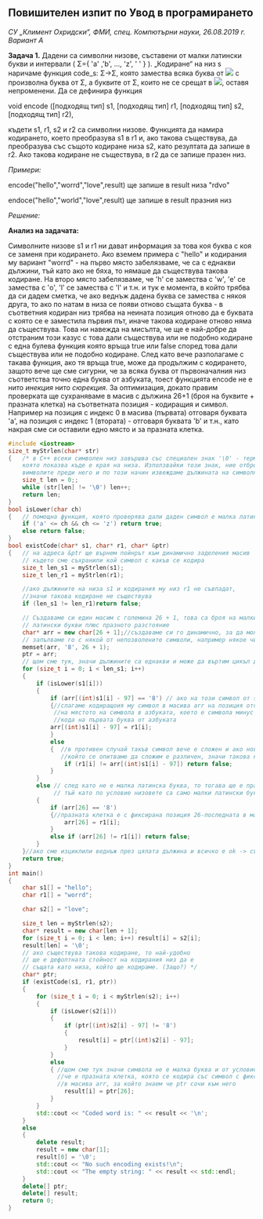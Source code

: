 ## Повишителен изпит по Увод в програмирането
*СУ  „Климент Охридски“, ФМИ, спец. Компютърни науки, 26.08.2019 г. Вариант А*

**Задача 1.** Дадени са символни низове, съставени от малки латински букви и интервали ( Σ={ 'a' ,'b', ..., 'z', ' ' } ). „Кодиране“ на низ 
s наричаме функция code_s:
Σ→Σ, която замества всяка буква от <img src="https://latex.codecogs.com/svg.latex?\Large&space;s"> с произволна буква от Σ, а буквите от 
Σ, които не се срещат в <img src="https://latex.codecogs.com/svg.latex?\Large&space;s">, оставя непроменени. Да се дефинира функция

void encode ([подходящ тип] s1, [подходящ тип] r1, [подходящ тип] s2, [подходящ тип] r2),

къдети s1, r1, s2 и r2 са символни низове. Функцията да намира кодирането, което преобразува s1 в r1 и, ако такова съществува, да преобразува със същото кодиране низа s2, 
като резултата да запише в r2. Ако такова кодиране не съществува, в r2 да се запише празен низ.

*Примери:*

encode("hello","worrd","love",result) ще запише в result низа "rdvo"

endoce("hello","world","love",result) ще запише в result празния низ

*Решение:*

**Анализ на задачата:**

Символните низове s1 и r1 ни дават информация за това коя буква с коя се заменя при кодирането. Ако вземем примера с "hello" и кодирания му вариант "worrd" - на първо място забелязваме, че са с еднакви дължини, тъй като ако не бяха, то нямаше да съществува такова кодиране. На второ място забелязваме, че 'h' се замества с 'w', 'e' се замества с 'o', 'l' се замества с 'l' и т.н. и тук е момента, в който трябва да си дадем сметка, че ако веднъж дадена буква се замества с някоя друга, то ако по натам в низа се появи отново същата буква - в съответния кодиран низ трябва на неината позиция отново да е буквата с която се е заместила първия път, иначе такова кодиране отново няма да съществува. Това ни навежда на мисълта, че ще е най-добре да отстраним този казус с това дали съществува или не подобно кодиране с една булева функция която връща true или false според това дали съществува или не подобно кодиране. След като вече разполагаме с такава функция, ако тя връща true, може да продължим с кодирането, защото вече ще сме сигурни, че за всяка буква от първоначалния низ съответства точно една буква от азбуката, тоест функцията encode не е нито *инекция* нито *сюрекция*. За оптимизация, докато правим проверката ще сухраняваме в масив с дължина 26+1 (броя на буквите + празната клетка) на съответната позиция - кодиращия и символ. Например на позиция с индекс 0 в масива (първата) отговаря буквата 'а', на позиция с индекс 1 (втората) - отговаря буквата 'b' и т.н., като накрая сме си оставили едно място и за празната клетка.

```cpp
#include <iostream>
size_t myStrlen(char* str)
{   /* в C++ всеки символен низ завършва със специален знак '\0' - терминираща нула,
	която показва къде е края на низа. Използвайки този знак, ние отброяваме с цикъл
	вимволите преди него и по този начин извеждаме дължината на символния низ */
	size_t len = 0;;
	while (str[len] != '\0') len++;
	return len;
}
bool isLower(char ch)
{   // помощна функция, която проверява дали даден символ е малка латинска буква 
	if ('a' <= ch && ch <= 'z') return true;
	else return false;
}
bool existCode(char* s1, char* r1, char* &ptr)
{	// на адреса &ptr ще върнем пойнрът към динамично заделения масив 
	// където сме съхранили кой символ с какъв се кодира
	size_t len_s1 = myStrlen(s1);
	size_t len_r1 = myStrlen(r1);

	//ако дължините на низа s1 и кодирания му низ r1 не съвпадат, 
	//значи такова кодиране не съществува 
	if (len_s1 != len_r1)return false;

	// Създаваме си един масим с големина 26 + 1, това са броя на малките 
	// латински букви плюс празното разстояние 
	char* arr = new char[26 + 1];//създаваме си го динамично, за да може да го ползваме после 
	// запълваме го с някой от непозволените символи, например някое число '8' - като символ
	memset(arr, '8', 26 + 1);
	ptr = arr;
	// щом сме тук, значи дължините са еднакви и може да въртим цикъл до която и да е от тях
	for (size_t i = 0; i < len_s1; i++)
	{
		if (isLower(s1[i]))
		{
			if (arr[(int)s1[i] - 97] == '8') // ако на този символ от s1 няма кодиращ символ
			{//слагаме кодиращоия му символ в масива arr на позиция отговаряща 
		     //на мястото на символа в азбуката, което е символа минус 97-ASCII 
			 //кода на първата буква от азбуката
			arr[(int)s1[i] - 97] = r1[i];								  
			}
			else
			{  //в противен случай такъв символ вече е сложен и ако новия,
			   //който се опитваме да сложим е различен, значи такова кодиране не съществува
				if (r1[i] != arr[(int)s1[i] - 97]) return false;
			}
		}
		else // след като не е малка латинска буква, то тогава ще е празната клетка,
			 // тъй като по условие низовете са само малки латински букви или празната клетка 
		{
			if (arr[26] == '8')
			{//празната клетка е с фиксирана позиция 26-последната в масива arr 
				arr[26] = r1[i]; 
			}
			else if (arr[26] != r1[i]) return false;
		}
	}//ако сме изциклили веднъж през цялата дължина и всичко е оk -> съществува такова кодиране
	return true; 
}
int main()
{
	char s1[] = "hello";
	char r1[] = "worrd";

	char s2[] = "love";

	size_t len = myStrlen(s2);
	char* result = new char[len + 1];
	for (size_t i = 0; i < len; i++) result[i] = s2[i];
	result[len] = '\0';	
	// ако съществува такова кодиране, то най-удобно
	// ще е дефолтната стойност на кодирания низ да е
	// същата като низа, който ще кодираме. (Защо?) */
	char* ptr;
	if (existCode(s1, r1, ptr))
	{
		for (size_t i = 0; i < myStrlen(s2); i++)
		{
			if (isLower(s2[i]))
			{
				if (ptr[(int)s2[i] - 97] != '8')
				{
					result[i] = ptr[(int)s2[i] - 97];
				}
			}
			else
			{ //щом сме тук значи символа не е малка буква и от условието следва, 
		      //че е празната клетка, която се кодира със символ с фиксирана позиция 
		      //в масива arr, за който знаем че ptr сочи към него
				result[i] = ptr[26];
			}
		}
		std::cout << "Coded word is: " << result << '\n';
	}
	else
	{
		delete result;
		result = new char[1];
		result[0] = '\0';
		std::cout << "No such encoding exists!\n";
		std::cout << "The empty string: " << result << std::endl;
	}
	delete[] ptr;
	delete[] result;
	return 0;
}
```
